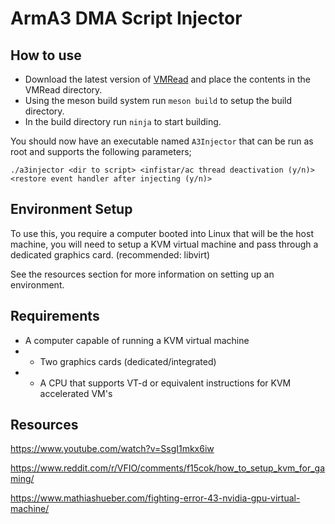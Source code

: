# ArmA3 DMA Script Injector

## How to use
- Download the latest version of [VMRead](https://github.com/Heep042/vmread) and place the contents in the VMRead directory.
- Using the meson build system run `meson build` to setup the build directory.
- In the build directory run `ninja` to start building.

You should now have an executable named `A3Injector` that can be run as root and supports the following parameters;

`./a3injector <dir to script> <infistar/ac thread deactivation (y/n)> <restore event handler after injecting (y/n)>`

## Environment Setup
To use this, you require a computer booted into Linux that will be the host machine, you will need to setup a KVM virtual machine and pass through a dedicated graphics card. (recommended: libvirt)

See the resources section for more information on setting up an environment.

## Requirements
- A computer capable of running a KVM virtual machine
- - Two graphics cards (dedicated/integrated)
- - A CPU that supports VT-d or equivalent instructions for KVM accelerated VM's

## Resources
https://www.youtube.com/watch?v=SsgI1mkx6iw

https://www.reddit.com/r/VFIO/comments/f15cok/how_to_setup_kvm_for_gaming/

https://www.mathiashueber.com/fighting-error-43-nvidia-gpu-virtual-machine/
